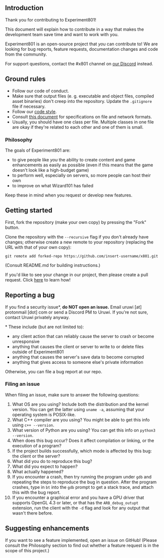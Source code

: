 ## Introduction

Thank you for contributing to Experiment801!

This document will explain how to contribute in a way that makes the development
team save time and want to work with you.

Experiment801 is an open-source project that *you* can contribute to!
We are looking for bug reports, feature requests, documentation changes and
code from the community.

For support questions, contact the #x801 channel on [our Discord](https://discord.gg/sDbNH5N)
instead.

## Ground rules

* Follow our code of conduct.
* Make sure that output files (e. g. executable and object files, compiled asset binaries)
  don't creep into the repository. Update the `.gitignore` file if necessary.
* Follow our [code style](https://docs.google.com/document/d/1AskEPaRCH0A6xCgIYerogpheiXyx4UT886UwIGPR-vU/edit?usp=sharing).
* Consult [this document](https://docs.google.com/document/d/1XcE7H5GtrZIlj6qKXPGBSr0KNMsfeWh0oBGjSW0jTNI/edit?usp=sharing) for specifications on file and network formats.
* Usually, you should have one class per file. Multiple classes in one file are okay if they're related to each other and one of them is small.

### Philosophy

The goals of Experiment801 are:

* to give people like *you* the ability to create content and game enhancements as easily as possible
  (even if this means that the game doesn't look like a high-budget game)
* to perform well, especially on servers, so more people can host their own
* to improve on what Wizard101 has failed

Keep these in mind when you request or develop new features.

## Getting started

First, fork the repository (make your own copy) by pressing the "Fork" button.

Clone the repository with the `--recursive` flag if you don't already have changes;
otherwise create a new remote to your repository (replacing the URL with that of
your own copy):

    git remote add forked-repo https://github.com/insert-username/x801.git

(Consult README.md for building instructions.)

If you'd like to see your change in our project, then please create a pull request.
Click [here](http://makeapullrequest.com/) to learn how!

## Reporting a bug

If you find a security issue*, **do NOT open an issue.** Email uruwi [at] protonmail [dot] com
or send a Discord PM to Uruwi. If you're not sure, contact Uruwi privately anyway.

\* These include (but are not limited to):

* any client action that can reliably cause the server to crash or become unresponsive
* anything that causes the client or server to write to or delete files outside of Experiment801
* anything that causes the server's save data to become corrupted
* anything that gives access to someone else's private information

Otherwise, you can file a bug report at our repo.

### Filing an issue

When filing an issue, make sure to answer the following questions:

1. What OS are you using? Include both the distribution and the kernel version. You can get the latter using `uname -a`, assuming that your operating system is POSIX-like.
2. What C++ compiler are you using? You might be able to get this info using `c++ --version`.
3. What version of Python are you using? You can get this info on `python3 --version`.
4. When does this bug occur? Does it affect compilation or linking, or the execution of a program?
5. If the project builds successfully, which mode is affected by this bug: the client or the server?
6. What did you do to reproduce this bug?
7. What did you expect to happen?
8. What actually happened?
9. If you encounter a crash, then try running the program under `gdb` and repeating the steps to reproduce the bug in question. After the program crashes, type in `bt` into the `gdb` prompt to get a stack trace, and attach this with the bug report.
10. If you encounter a graphical error and you have a GPU driver that supports OpenGL 4.3 or later, or that has the `ARB_debug_outupt` extension, run the client with the `-d` flag and look for any output that wasn't there before.

## Suggesting enhancements

If you want to see a feature implemented, open an issue on GitHub!
(Please consult the Philosophy section to find out whether a feature request is in the scope of this project.)
